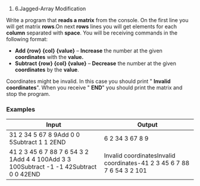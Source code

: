 1. 6.Jagged-Array Modification

Write a program that **reads a matrix** from the console. On the first line you will get matrix **rows**.On next **rows** lines you will get elements for each **column** separated with **space**. You will be receiving commands in the following format:

- **Add {row} {col} {value}** – **Increase** the number at the given **coordinates** with the **value.**
- **Subtract {row} {col} {value}** – **Decrease** the number at the given **coordinates** by the **value**.

Coordinates might be invalid. In this case you should print &quot; **Invalid**  **coordinates**&quot;. When you receive &quot; **END**&quot; you should print the matrix and stop the program.

### Examples

| **Input** | **Output** |
| --- | --- |
| 31 2 34 5 67 8 9Add 0 0 5Subtract 1 1 2END  | 6 2 34 3 67 8 9 |
| 41 2 3 45 6 7 88 7 6 54 3 2 1Add 4 4 100Add 3 3 100Subtract -1 -1 42Subtract 0 0 42END | Invalid coordinatesInvalid coordinates-41 2 3 45 6 7 88 7 6 54 3 2 101 |
